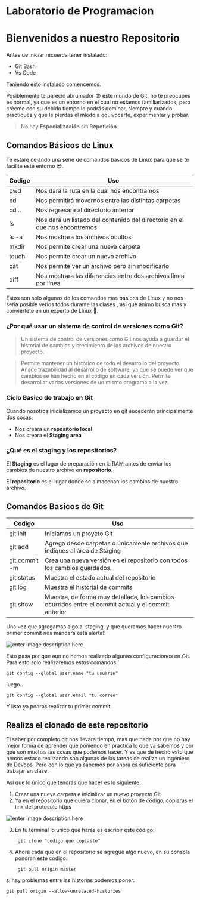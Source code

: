 # Laboratorio de Programacion

# Bienvenidos a nuestro      Repositorio

Antes de iniciar recuerda tener instalado:
* Git Bash
* Vs Code

Teniendo esto instalado comencemos.

Posiblemente te pareció abrumador 😨 este mundo de Git, no te preocupes es normal, ya que es un entorno en el cual no estamos familiarizados, pero créeme con su debido tiempo lo podrás dominar, siempre y cuando practiques y que le pierdas el miedo a equivocarte, experimentar y probar. 
> No hay **Especialización** sin **Repetición**  


## Comandos Básicos de Linux
Te estaré dejando una serie de comandos básicos  de Linux para que se te facilite este entorno 😎.

|Codigo|Uso  |
|--|--|
| pwd |Nos dará la ruta en la cual nos encontramos  |
| cd |Nos permitirá movernos entre las distintas carpetas    |
| cd ..|Nos regresara al directorio anterior  |
| ls |Nos dará un listado del contenido del directorio en el que nos encontremos   |
| ls -a |Nos mostrara los archivos ocultos  |
| mkdir |Nos permite crear una nueva carpeta  |
| touch |Nos permite crear un nuevo archivo  |
| cat |Nos permite ver un archivo pero sin modificarlo|
| diff |Nos mostrara las diferencias entre dos archivos línea por línea  |

Estos son solo algunos de los comandos mas básicos de Linux y no nos seria posible verlos todos durante las clases , así que animo busca mas y conviértete   en un experto de Linux 🐧.

###  ¿Por qué usar un sistema de control de versiones como Git?
>  Un sistema de control de versiones como Git nos ayuda a guardar el historial de cambios y crecimiento de los archivos de nuestro proyecto.

> Permite mantener un histórico de todo el desarrollo del proyecto. Añade trazabilidad al desarrollo de software, ya que se puede ver qué cambios se han hecho en el código en cada versión. Permite desarrollar varias versiones de un mismo programa a la vez.
###  Ciclo Basico de trabajo en Git
Cuando nosotros inicializamos un proyecto en git sucederán principalmente dos cosas.

* Nos creara un **repositorio local**
* Nos creara el **Staging area**


###  ¿Qué es el staging y los repositorios?                  
El **Staging** es el lugar de preparación en la RAM antes de enviar los cambios de nuestro archivo en **repositorio.** 

El **repositorio** es el lugar donde se almacenan los cambios de nuestro archivo.

## Comandos Basicos de Git
|Codigo|Uso  |
|--|--|
| git init |Iniciamos un proyeto Git  |
| git add |Agrega desde carpetas o únicamente archivos que indiques al área de Staging  |
| git commit -m |Crea una nueva versión en el repositorio con todos los cambios guardados. |
| git status | Muestra el estado actual del repositorio|
| git log |Muestra el historial de commits  |
| git show | Muestra, de forma muy detallada, los cambios ocurridos entre el commit actual y el commit anterior |

Una vez que agregamos algo al staging, y que queramos hacer nuestro primer commit  nos mandara esta alerta!!

![enter image description here](https://images3.programmerclick.com/647/2a/2ad431b2529fd14bc5b3f6c7836d55af.png)

Esto pasa por que aun no hemos realizado algunas configuraciones en Git. Para esto solo realizaremos estos comandos.

    git config --global user.name "tu usuario" 
 luego..
 
    git config --global user.email "tu correo"

Y listo ya podrás realizar tu primer commit.

## Realiza el clonado de este repositorio
El saber por completo git nos llevara tiempo,  mas que nada por que no hay mejor forma de aprender que poniendo en practica lo que ya sabemos y por que son muchas las cosas que podemos hacer.
 Y es que de hecho esto que hemos estado realizando son algunas de las tareas de realiza un ingeniero de   Devops.
Pero con lo que ya sabemos por ahora es suficiente para trabajar en clase.

Así que lo único que tendrás que hacer es lo siguiente:
 

 1. Crear una nueva carpeta e inicializar un nuevo  proyecto Git
 2. Ya en el repositorio que quiera clonar, en el botón de código, copiaras el link del protocolo https



![enter image description here](https://miro.medium.com/max/1838/1*eO9a9lslGKBePNj8_CQG-w.jpeg)

3. En tu terminal lo único que harás es escribir este código:

	    git clone "codigo que copiaste"

4. Ahora cada que en el repositorio se agregue algo nuevo, en su consola pondran este codigo:

		git pull origin master 

si hay problemas entre las historias podemos poner:	

    git pull origin --allow-unrelated-histories

